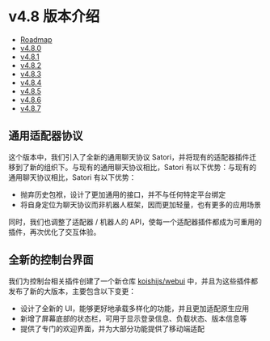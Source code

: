 # v4.8 版本介绍

- [Roadmap](https://github.com/koishijs/koishi/issues/725)
- [v4.8.0](https://github.com/koishijs/koishi/releases/tag/4.8.0)
- [v4.8.1](https://github.com/koishijs/koishi/releases/tag/4.8.1)
- [v4.8.2](https://github.com/koishijs/koishi/releases/tag/4.8.2)
- [v4.8.3](https://github.com/koishijs/koishi/releases/tag/4.8.3)
- [v4.8.4](https://github.com/koishijs/koishi/releases/tag/4.8.4)
- [v4.8.5](https://github.com/koishijs/koishi/releases/tag/4.8.5)
- [v4.8.6](https://github.com/koishijs/koishi/releases/tag/4.8.6)
- [v4.8.7](https://github.com/koishijs/koishi/releases/tag/4.8.7)

## 通用适配器协议

这个版本中，我们引入了全新的通用聊天协议 Satori，并将现有的适配器插件迁移到了新的组织下。与现有的通用聊天协议相比，Satori 有以下优势：与现有的通用聊天协议相比，Satori 有以下优势：

- 抛弃历史包袱，设计了更加通用的接口，并不与任何特定平台绑定
- 将自身定位为聊天协议而非机器人框架，因而更加轻量，也有更多的应用场景

同时，我们也调整了适配器 / 机器人的 API，使每一个适配器插件都成为可重用的插件，再次优化了交互体验。

## 全新的控制台界面

我们为控制台相关插件创建了一个新仓库 [koishijs/webui](https://github.com/koishijs/webui) 中，并且为这些插件都发布了新的大版本，主要包含以下变更：

- 设计了全新的 UI，能够更好地承载多样化的功能，并且更加适配原生应用
- 新增了屏幕底部的状态栏，可用于显示登录信息、负载状态、版本信息等
- 提供了专门的欢迎界面，并为大部分功能提供了移动端适配
